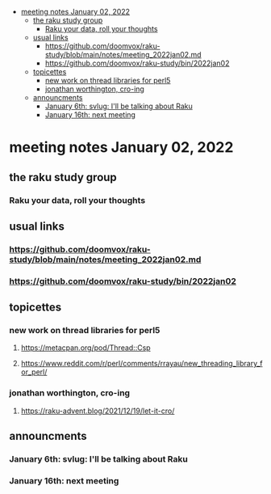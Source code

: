 - [meeting notes January 02, 2022](#org13db2b0)
  - [the raku study group](#org11234e2)
    - [Raku your data, roll your thoughts](#orga82b459)
  - [usual links](#orgf59c31d)
    - [<https://github.com/doomvox/raku-study/blob/main/notes/meeting_2022jan02.md>](#org2abf844)
    - [<https://github.com/doomvox/raku-study/bin/2022jan02>](#org79b1ad9)
  - [topicettes](#org87eafc9)
    - [new work on thread libraries for perl5](#org24f140e)
    - [jonathan worthington, cro-ing](#org3ca3b83)
  - [announcments](#org7b2572c)
    - [January 6th: svlug: I'll be talking about Raku](#orgbafc03f)
    - [January 16th: next meeting](#orga6cf4c0)


<a id="org13db2b0"></a>

# meeting notes January 02, 2022


<a id="org11234e2"></a>

## the raku study group


<a id="orga82b459"></a>

### Raku your data, roll your thoughts


<a id="orgf59c31d"></a>

## usual links


<a id="org2abf844"></a>

### <https://github.com/doomvox/raku-study/blob/main/notes/meeting_2022jan02.md>


<a id="org79b1ad9"></a>

### <https://github.com/doomvox/raku-study/bin/2022jan02>


<a id="org87eafc9"></a>

## topicettes


<a id="org24f140e"></a>

### new work on thread libraries for perl5

1.  <https://metacpan.org/pod/Thread::Csp>

2.  <https://www.reddit.com/r/perl/comments/rrayau/new_threading_library_for_perl/>


<a id="org3ca3b83"></a>

### jonathan worthington, cro-ing

1.  <https://raku-advent.blog/2021/12/19/let-it-cro/>


<a id="org7b2572c"></a>

## announcments


<a id="orgbafc03f"></a>

### January 6th: svlug: I'll be talking about Raku


<a id="orga6cf4c0"></a>

### January 16th: next meeting
